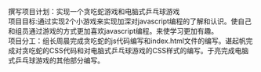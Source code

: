 撰写项目计划：实现一个贪吃蛇游戏和电脑式乒乓球游戏
<br>项目目标:通过实现2个小游戏来实现加深对javascript编程的了解和认识。使自己和组员通过游戏的方式更加喜欢javascript编程。来使学习更加有趣。
<br>项目分工：组长周晨完成贪吃蛇的js代码编写和index.html文件的编写。谌起帆完成对贪吃蛇的CSS代码和对电脑式乒乓球游戏的CSS样式的编写。于亮完成电脑式乒乓球游戏的其他部分编写。
